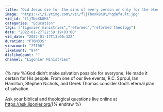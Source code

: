 ```yaml
---
title: "Did Jesus die for the sins of every person or only for the elect?"
image: "https:\/\/i.ytimg.com\/vi\/fljTboXk8K8\/hqdefault.jpg"
vid_id: "fljTboXk8K8"
categories: "Education"
tags: ["ligonier ministries","reformed","reformed theology"]
date: "2022-01-27T22:59:19+03:00"
vid_date: "2022-01-17T13:00:32Z"
duration: "PT6M33S"
viewcount: "27106"
likeCount: "874"
dislikeCount: ""
channel: "Ligonier Ministries"
---
```

{% raw %}God didn’t make salvation possible for everyone; He made it certain for His people. From one of our live events, R.C. Sproul, Ian Hamilton, Stephen Nichols, and Derek Thomas consider God’s eternal plan of salvation. <br /><br />Ask your biblical and theological questions live online at <a rel="nofollow" target="blank" href="https://ask.ligonier.org/">https://ask.ligonier.org/</a>{% endraw %}
